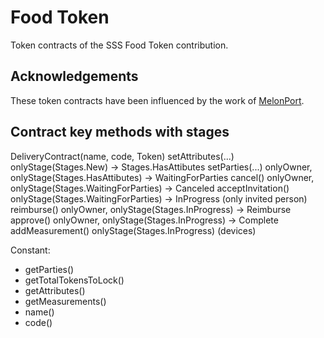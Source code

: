 # Food Token

Token contracts of the SSS Food Token contribution.

## Acknowledgements

These token contracts have been influenced by the work of [MelonPort](https://github.com/melonproject/melon/).

## Contract key methods with stages
DeliveryContract(name, code, Token) 
setAttributes(...) onlyStage(Stages.New) -> Stages.HasAttibutes
setParties(...) onlyOwner, onlyStage(Stages.HasAttibutes) -> WaitingForParties
cancel() onlyOwner, onlyStage(Stages.WaitingForParties) -> Canceled
acceptInvitation() onlyStage(Stages.WaitingForParties) -> InProgress (only invited person)
reimburse() onlyOwner, onlyStage(Stages.InProgress) -> Reimburse
approve() onlyOwner, onlyStage(Stages.InProgress) -> Complete
addMeasurement() onlyStage(Stages.InProgress) (devices)

Constant:
* getParties()
* getTotalTokensToLock()
* getAttributes()
* getMeasurements()
* name()
* code()


